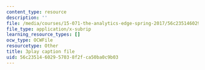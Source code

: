 ```yaml
---
content_type: resource
description: ''
file: /media/courses/15-071-the-analytics-edge-spring-2017/56c23514602957038f2fca50ba0c9b03_WIKsL9tPoAE.vtt
file_type: application/x-subrip
learning_resource_types: []
ocw_type: OCWFile
resourcetype: Other
title: 3play caption file
uid: 56c23514-6029-5703-8f2f-ca50ba0c9b03
---
```

